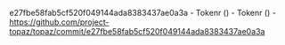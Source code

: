 e27fbe58fab5cf520f049144ada8383437ae0a3a - Tokenr () - Tokenr () - https://github.com/project-topaz/topaz/commit/e27fbe58fab5cf520f049144ada8383437ae0a3a
